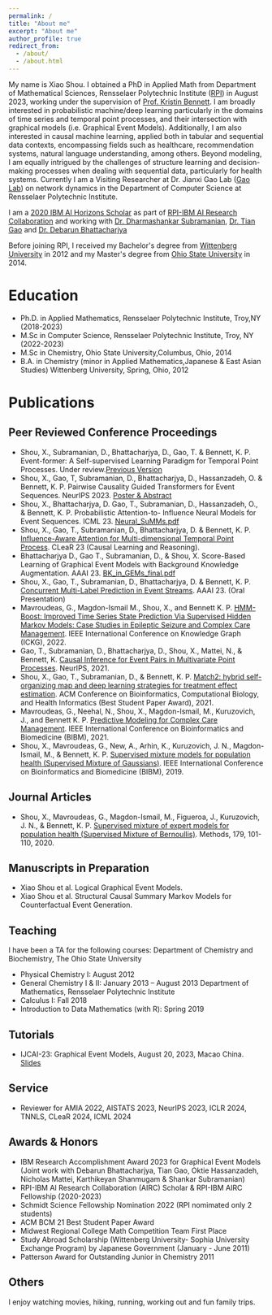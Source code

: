 ```yaml
---
permalink: /
title: "About me"
excerpt: "About me"
author_profile: true
redirect_from: 
  - /about/
  - /about.html
---
```



My name is Xiao Shou. I obtained a PhD in Applied Math from Department of Mathematical Sciences, Rensselaer Polytechnic Institute ([RPI](https://science.rpi.edu/mathematical-sciences)) in August 2023,  working  under the supervision of [Prof. Kristin Bennett](https://homepages.rpi.edu/~bennek/). I am broadly interested in probabilistic machine/deep learning particularly in the domains of time series and temporal point processes, and their intersection with graphical models (i.e. Graphical Event Models). Additionally, I am also interested in causal machine learning, applied both in tabular and sequential data contexts, encompassing fields such as healthcare, recommendation systems, natural language understanding, among others. Beyond modeling, I am equally intrigued by the challenges of structure learning and decision-making processes when dealing with sequential data, particularly for health systems. Currently I am a Visiting Researcher at Dr. Jianxi Gao Lab ([Gao Lab](https://www.gaojianxi.com/)) on network dynamics in the Department of Computer Science at Rensselaer Polytechnic Institute. 

<!-- Service
------
* My research interests include modeling, causal inference, structural discovery and decision making for sequences.  -->

I am a [2020 IBM AI Horizons Scholar](https://airc.rpi.edu/aih-scholars) as part of [RPI-IBM AI Research Collaboration](https://airc.rpi.edu/) and working with [Dr. Dharmashankar Subramanian](https://researcher.watson.ibm.com/researcher/view.php?person=us-dharmash), [Dr. Tian Gao](https://researcher.watson.ibm.com/researcher/view.php?person=us-tgao) and [Dr. Debarun Bhattacharjya](https://researcher.watson.ibm.com/researcher/view.php?person=us-debarunb)

Before joining RPI, I received my Bachelor's degree from [Wittenberg University](https://www.wittenberg.edu/) in 2012 and my Master's degree from [Ohio State University](https://www.osu.edu/) in 2014.

Education
======

* Ph.D. in Applied Mathematics, Rensselaer Polytechnic Institute, Troy,NY (2018-2023)
* M.Sc in Computer Science, Rensselaer Polytechnic Institute, Troy, NY (2022-2023)
* M.Sc in Chemistry, Ohio State University,Columbus, Ohio, 2014
* B.A. in Chemistry (minor in Applied Mathematics,Japanese & East Asian Studies) Wittenberg University, Spring, Ohio, 2012


Publications
======

Peer Reviewed Conference Proceedings
-----
* Shou, X., Subramanian, D., Bhattacharjya, D., Gao, T. & Bennett, K. P. Event-former: A Self-supervised Learning Paradigm for Temporal Point Processes. Under review.[Previous Version](https://openreview.net/pdf?id=DbLtChzghG)
* Shou, X., Gao, T, Subramanian, D., Bhattacharjya, D., Hassanzadeh, O. & Bennett, K. P. Pairwise Causality Guided Transformers for Event Sequences. NeurIPS 2023. [Poster & Abstract](https://neurips.cc/virtual/2023/poster/72785)
* Shou, X., Bhattacharjya, D. Gao, T., Subramanian, D., Hassanzadeh, O., & Bennett, K. P. Probabilistic Attention-to-
Influence Neural Models for Event Sequences. ICML 23. [Neural_SuMMs.pdf](https://proceedings.mlr.press/v202/shou23a.html)
* Shou, X., Gao, T., Subramanian, D., Bhattacharjya, D. & Bennett, K. P. [Influence-Aware Attention for Multi-dimensional
Temporal Point Process](https://openreview.net/pdf?id=O6lke-lyluT). CLeaR 23 (Causal Learning and Reasoning).
* Bhattacharjya D., Gao T., Subramanian, D., & Shou, X. Score-Based Learning of Graphical Event Models with Background
Knowledge Augmentation. AAAI 23. [BK_in_GEMs_final.pdf](https://ojs.aaai.org/index.php/AAAI/article/view/26437)
* Shou, X., Gao, T., Subramanian, D., Bhattacharjya, D. & Bennett, K. P. [Concurrent Multi-Label Prediction in Event Streams](https://ojs.aaai.org/index.php/AAAI/article/view/26172).
AAAI 23. (Oral Presentation)
* Mavroudeas, G., Magdon-Ismail M., Shou, X., and Bennett K. P. [HMM-Boost: Improved Time Series State Prediction Via Supervised Hidden Markov Models: Case Studies in Epileptic Seizure and Complex Care Management](https://ieeexplore.ieee.org/abstract/document/10030067). IEEE International Conference on Knowledge Graph (ICKG), 2022.
* Gao, T., Subramanian, D., Bhattacharjya, D., Shou, X., Mattei, N., & Bennett, K. [Causal Inference for Event Pairs in Multivariate Point Processes](https://proceedings.neurips.cc/paper/2021/file/9078f2a8254704bd760460f027072e52-Paper.pdf). NeurIPS, 2021.
* Shou, X., Gao, T., Subramanian, D., & Bennett, K. P. [Match2: hybrid self-organizing map and deep learning strategies for treatment effect estimation](https://dl.acm.org/doi/pdf/10.1145/3459930.3469532). ACM Conference on Bioinformatics, Computational Biology, and Health Informatics (Best Student Paper Award), 2021.
* Mavroudeas, G., Neehal, N., Shou, X., Magdon-Ismail, M., Kuruzovich, J., and Bennett K. P. [Predictive Modeling for Complex Care Management](https://ieeexplore.ieee.org/abstract/document/9669714). IEEE International Conference on Bioinformatics and Biomedicine (BIBM), 2021.
* Shou, X., Mavroudeas, G., New, A., Arhin, K., Kuruzovich, J. N., Magdon-Ismail, M., & Bennett, K. P. [Supervised mixture models for population health (Supervised Mixture of Gaussians)](https://www.cs.rpi.edu/~magdon/ps/conference/CadreBIBM2019.pdf). IEEE International Conference on Bioinformatics and Biomedicine (BIBM), 2019. 

Journal Articles
-----
* Shou, X., Mavroudeas, G., Magdon-Ismail, M., Figueroa, J., Kuruzovich, J. N., & Bennett, K. P. [Supervised mixture of expert models for population health (Supervised Mixture of Bernoullis)](https://www.sciencedirect.com/science/article/abs/pii/S1046202320300438). Methods, 179, 101-110, 2020.

Manuscripts in Preparation
-----
* Xiao Shou et al. Logical Graphical Event Models.
* Xiao Shou et al. Structural Causal Summary Markov Models for Counterfactual Event Generation.

  
Teaching
------
I have been a TA for the following courses:
Department of Chemistry and Biochemistry, The Ohio State University
* Physical Chemistry I: August 2012
* General Chemistry I & II: January 2013 – August 2013
Department of Mathematics, Rensselaer Polytechnic Institute
* Calculus I: Fall 2018
* Introduction to Data Mathematics (with R): Spring 2019

Tutorials
------
* IJCAI-23: Graphical Event Models, August 20, 2023, Macao China. [Slides](https://sites.google.com/view/tiangao/tutorials)

Service
------
* Reviewer for AMIA 2022, AISTATS 2023, NeurIPS 2023, ICLR 2024, TNNLS, CLeaR 2024, ICML 2024

Awards & Honors
------
*	IBM Research Accomplishment Award 2023 for Graphical Event Models (Joint work with Debarun Bhattacharjya, Tian Gao, Oktie Hassanzadeh, Nicholas Mattei, Karthikeyan Shanmugam & Shankar Subramanian)
*	RPI-IBM AI Research Collaboration (AIRC) Scholar & RPI-IBM AIRC Fellowship (2020-2023) 
*	Schmidt Science Fellowship Nomination 2022 (RPI nomimated only 2 students) 
*	ACM BCM 21 Best Student Paper Award
*	Midwest Regional College Math Competition Team First Place 
*	Study Abroad Scholarship (Wittenberg University- Sophia University Exchange Program) by Japanese Government (January - June 2011)
*	Patterson Award for Outstanding Junior in Chemistry 2011

Others
------

I enjoy watching movies, hiking, running, working out and fun family trips.
